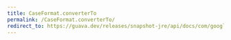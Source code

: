 ```yaml
---
title: CaseFormat.converterTo
permalink: /CaseFormat.converterTo/
redirect_to: https://guava.dev/releases/snapshot-jre/api/docs/com/google/common/base/CaseFormat.html#converterTo-com.google.common.base.CaseFormat-
---
```

